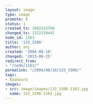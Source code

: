 ```yaml
---
layout: image
type: image
promote: 0
status: 1
created_ts: 1092143760
changed_ts: 1372159442
node_id: 1163
title: '133_3306'
author: anj
created: '2004-08-10'
changed: '2013-06-25'
redirect_from:
- "/node/1163/"
permalink: "/2004/08/10/133_3306/"
tags:
- Kaikoura
images:
- src: image/images/133_3306-1163.jpg
  name: 133_3306-1163.jpg
---
```



